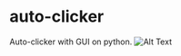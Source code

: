 # auto-clicker
Auto-clicker with GUI on python.
![Alt Text](https://cdn.discordapp.com/attachments/933356358097580103/1095835575514308719/image.png)

